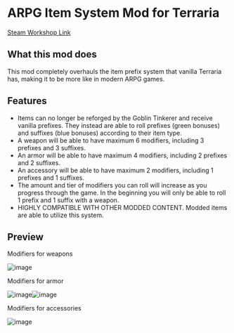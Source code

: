 # ARPG Item System Mod for Terraria
[Steam Workshop Link](https://steamcommunity.com/sharedfiles/filedetails/?id=3022738051)
## What this mod does

This mod completely overhauls the item prefix system that vanilla Terraria has, making it to be more like in modern ARPG games. 

## Features

- Items can no longer be reforged by the Goblin Tinkerer and receive vanilla prefixes. They instead are able to roll prefixes (green bonuses) and suffixes (blue bonuses) according to their item type.
- A weapon will be able to have maximum 6 modifiers, including 3 prefixes and 3 suffixes.
- An armor will be able to have maximum 4 modifiers, including 2 prefixes and 2 suffixes.
- An accessory will be able to have maximum 2 modifiers, including 1 prefixes and 1 suffixes.
- The amount and tier of modifiers you can roll will increase as you progress through the game. In the beginning you will only be able to roll 1 prefix and 1 suffix with a weapon.
- HIGHLY COMPATIBLE WITH OTHER MODDED CONTENT. Modded items are able to utilize this system.
  
## Preview
Modifiers for weapons

![image](https://github.com/mrshinx/ARPGItemSystem/assets/45674057/8ca4fd15-8a66-4565-ae05-4cbdc7c23e48)

Modifiers for armor

![image](https://github.com/mrshinx/ARPGItemSystem/assets/45674057/c4dab08a-beba-44f7-aca9-7aba8c6a5225)![image](https://github.com/mrshinx/ARPGItemSystem/assets/45674057/56b42868-b933-4fce-8dd0-dc4c6d5ab091)

Modifiers for accessories

![image](https://github.com/mrshinx/ARPGItemSystem/assets/45674057/3dc8dd90-5ea9-4dc8-9112-8905d5a4622e)
